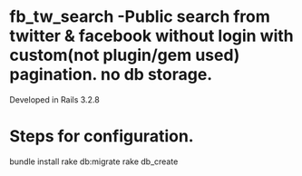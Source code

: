 fb_tw_search -Public search from twitter &amp; facebook without login with custom(not plugin/gem used) pagination. no db storage.
============
Developed in Rails 3.2.8

Steps for configuration.
============

bundle install
rake db:migrate
rake db_create

